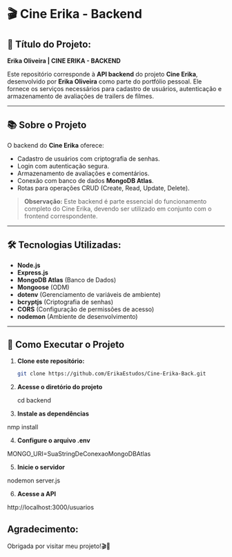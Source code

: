 # 🎬 Cine Erika - Backend

## 🎯 Título do Projeto:

**Erika Oliveira | CINE ERIKA - BACKEND**

Este repositório corresponde à **API backend** do projeto **Cine Erika**, desenvolvido por **Erika Oliveira** como parte do portfólio pessoal. Ele fornece os serviços necessários para cadastro de usuários, autenticação e armazenamento de avaliações de trailers de filmes.

---

## 📚 Sobre o Projeto

O backend do **Cine Erika** oferece:

- Cadastro de usuários com criptografia de senhas.
- Login com autenticação segura.
- Armazenamento de avaliações e comentários.
- Conexão com banco de dados **MongoDB Atlas**.
- Rotas para operações CRUD (Create, Read, Update, Delete).

> **Observação:** Este backend é parte essencial do funcionamento completo do Cine Erika, devendo ser utilizado em conjunto com o frontend correspondente.

---

## 🛠️ Tecnologias Utilizadas:

- **Node.js**
- **Express.js**
- **MongoDB Atlas** (Banco de Dados)
- **Mongoose** (ODM)
- **dotenv** (Gerenciamento de variáveis de ambiente)
- **bcryptjs** (Criptografia de senhas)
- **CORS** (Configuração de permissões de acesso)
- **nodemon** (Ambiente de desenvolvimento)

---

## 🧩 Como Executar o Projeto

1. **Clone este repositório:**

   ```bash
   git clone https://github.com/ErikaEstudos/Cine-Erika-Back.git

   ```

2. **Acesse o diretório do projeto**

   cd backend

3. **Instale as dependências**

nmp install

4. **Configure o arquivo .env**

MONGO_URI=SuaStringDeConexaoMongoDBAtlas

5. **Inicie o servidor**

nodemon server.js

6. **Acesse a API**

http://localhost:3000/usuarios

## Agradecimento:

Obrigada por visitar meu projeto!🎬🍿
